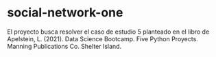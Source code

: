 # social-network-one

El proyecto busca resolver el caso de estudio 5 planteado en el libro de Apelstein, L. (2021). Data Science Bootcamp. Five Python Proyects. Manning Publications Co. Shelter Island.